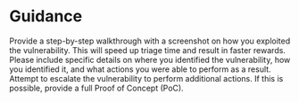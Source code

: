 # Guidance

Provide a step-by-step walkthrough with a screenshot on how you exploited the vulnerability. This will speed up triage time and result in faster rewards. Please include specific details on where you identified the vulnerability, how you identified it, and what actions you were able to perform as a result.
Attempt to escalate the vulnerability to perform additional actions. If this is possible, provide a full Proof of Concept (PoC).
